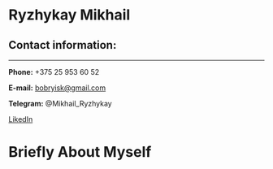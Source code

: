 # __Ryzhykay Mikhail__
## Contact information:
<hr> </hr>

__Phone:__ +375 25 953 60 52

__E-mail:__ bobryisk@gmail.com

__Telegram:__ @Mikhail_Ryzhykay

[LikedIn](https://www.linkedin.com/in/михаил-рыжиков-3622b719b)

# Briefly About Myself
